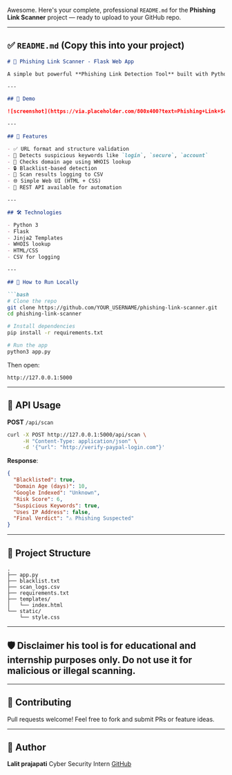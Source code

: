 Awesome. Here's your complete, professional `README.md` for the **Phishing Link Scanner** project — ready to upload to your GitHub repo.

---

## ✅ `README.md` (Copy this into your project)

````markdown
# 🔐 Phishing Link Scanner - Flask Web App

A simple but powerful **Phishing Link Detection Tool** built with Python and Flask. It scans URLs for phishing characteristics based on domain age, suspicious keywords, blacklist entries, and structure — perfect for educational or internship cybersecurity projects.

---

## 📸 Demo

![screenshot](https://via.placeholder.com/800x400?text=Phishing+Link+Scanner+Demo)

---

## 🚀 Features

- ✅ URL format and structure validation
- 🧠 Detects suspicious keywords like `login`, `secure`, `account`
- 📅 Checks domain age using WHOIS lookup
- 🔒 Blacklist-based detection
- 🧾 Scan results logging to CSV
- 🌐 Simple Web UI (HTML + CSS)
- 🔌 REST API available for automation

---

## 🛠 Technologies

- Python 3
- Flask
- Jinja2 Templates
- WHOIS lookup
- HTML/CSS
- CSV for logging

---

## 🧪 How to Run Locally

```bash
# Clone the repo
git clone https://github.com/YOUR_USERNAME/phishing-link-scanner.git
cd phishing-link-scanner

# Install dependencies
pip install -r requirements.txt

# Run the app
python3 app.py
````

Then open:

```
http://127.0.0.1:5000
```

---

## 📡 API Usage

**POST** `/api/scan`

```bash
curl -X POST http://127.0.0.1:5000/api/scan \
     -H "Content-Type: application/json" \
     -d '{"url": "http://verify-paypal-login.com"}'
```

**Response**:

```json
{
  "Blacklisted": true,
  "Domain Age (days)": 10,
  "Google Indexed": "Unknown",
  "Risk Score": 6,
  "Suspicious Keywords": true,
  "Uses IP Address": false,
  "Final Verdict": "⚠️ Phishing Suspected"
}
```

---

## 📁 Project Structure

```
.
├── app.py
├── blacklist.txt
├── scan_logs.csv
├── requirements.txt
├── templates/
│   └── index.html
└── static/
    └── style.css
```

---

## 🛡️ Disclaimer his tool is for **educational and internship purposes** only. Do not use it for malicious or illegal scanning.

---

## 🤝 Contributing

Pull requests welcome! Feel free to fork and submit PRs or feature ideas.

---

## 🧠 Author

**Lalit prajapati**
Cyber Security Intern
[GitHub](https://github.com/linux113)

